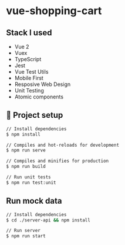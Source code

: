 # vue-shopping-cart

## Stack I used

- Vue 2
- Vuex
- TypeScript
- Jest
- Vue Test Utils
- Mobile First
- Resposive Web Design
- Unit Testing
- Atomic components

## 🔧 Project setup

```sh
// Install dependencies
$ npm install

// Compiles and hot-reloads for development
$ npm run serve

// Compiles and minifies for production
$ npm run build

// Run unit tests
$ npm run test:unit
```

## Run mock data

```sh
// Install dependencies
$ cd ./server-api && npm install

// Run server
$ npm run start
```
